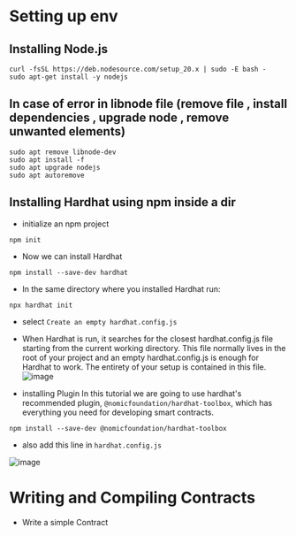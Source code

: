 # Setting up env

## Installing Node.js 
```
curl -fsSL https://deb.nodesource.com/setup_20.x | sudo -E bash -
sudo apt-get install -y nodejs
```
## In case of error in libnode file (remove file , install dependencies , upgrade node , remove unwanted elements)

```
sudo apt remove libnode-dev
sudo apt install -f
sudo apt upgrade nodejs
sudo apt autoremove
```

## Installing Hardhat using npm inside a dir 

- initialize an npm project
```
npm init
```
- Now we can install Hardhat
```
npm install --save-dev hardhat
```
- In the same directory where you installed Hardhat run:
```
npx hardhat init
```
- select `Create an empty hardhat.config.js`
- When Hardhat is run, it searches for the closest hardhat.config.js file starting from the current working directory. This file normally lives in the root of your project and an empty hardhat.config.js is enough for Hardhat to work. The entirety of your setup is contained in this file.
![image](https://github.com/KRIISHSHARMA/test-hardhat/assets/86760658/46dfac60-be4e-4b8c-9286-7d02f714dbc8)

- installing Plugin In this tutorial we are going to use hardhat's recommended plugin, `@nomicfoundation/hardhat-toolbox`, which has everything you need for developing smart contracts.

```
npm install --save-dev @nomicfoundation/hardhat-toolbox
```
- also add this line in `hardhat.config.js`

![image](https://github.com/KRIISHSHARMA/test-hardhat/assets/86760658/44967c31-0e8f-4ea8-bf6c-da013996b05f)

# Writing and Compiling Contracts 
- Write a simple Contract











